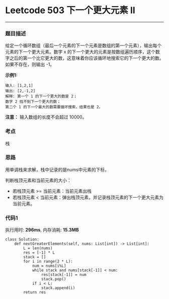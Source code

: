 # Leetcode 503 下一个更大元素 II
***
### 题目描述
给定一个循环数组（最后一个元素的下一个元素是数组的第一个元素），输出每个元素的下一个更大元素。数字 x 的下一个更大的元素是按数组遍历顺序，这个数字之后的第一个比它更大的数，这意味着你应该循环地搜索它的下一个更大的数。如果不存在，则输出 -1。


**示例1:**  

	输入: [1,2,1]
	输出: [2,-1,2]
	解释: 第一个 1 的下一个更大的数是 2；
	数字 2 找不到下一个更大的数； 
	第二个 1 的下一个最大的数需要循环搜索，结果也是 2。


**注意：**   输入数组的长度不会超过 10000。


### 考点

栈

### 思路
用单调栈来求解，栈中记录的是nums中元素的下标，

判断栈顶元素和当前元素的大小：

* 若栈顶元素 >= 当前元素：当前元素出栈
* 若栈顶元素 < 当前元素：弹出栈顶元素，并记录栈顶元素的下一个更大元素为当前元素。


### 代码1
执行用时: **296ms**, 内存消耗: **15.3MB**

```
class Solution:
    def nextGreaterElements(self, nums: List[int]) -> List[int]:
        L = len(nums)
        res = [-1] * L
        stack = []
        for i in range(2 * L):
            num = nums[i%L]
            while stack and nums[stack[-1]] < num:
                res[stack[-1]] = num
                stack.pop()
            if i < L:
                stack.append(i)
        return res
```

